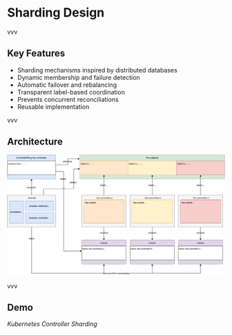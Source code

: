# Sharding Design

<!-- .slide: data-background-color="#daeaf9" -->

vvv

## Key Features

- Sharding mechanisms inspired by distributed databases
- Dynamic membership and failure detection
- Automatic failover and rebalancing
- Transparent label-based coordination
- Prevents concurrent reconciliations
- Reusable implementation

vvv

## Architecture

<img alt="Sharding Architecture" src="../assets/architecture.svg" class="r-stretch" data-preview-image>

vvv

## Demo

<!-- .slide: data-background-color="#495057" -->

<em>Kubernetes Controller Sharding</em>

